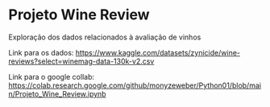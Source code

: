 # Projeto Wine Review
 Exploração dos dados relacionados à avaliação de vinhos
 
 Link para os dados: https://www.kaggle.com/datasets/zynicide/wine-reviews?select=winemag-data-130k-v2.csv
 
 Link para o google collab: https://colab.research.google.com/github/monyzeweber/Python01/blob/main/Projeto_Wine_Review.ipynb
